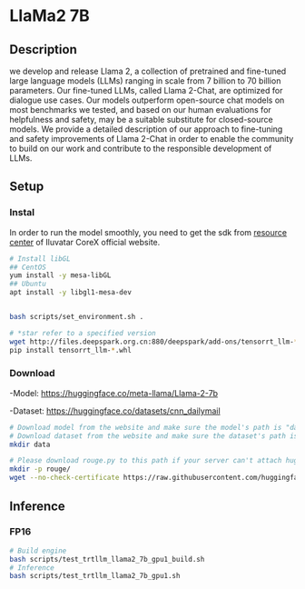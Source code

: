 # LlaMa2 7B

## Description

we develop and release Llama 2, a collection of pretrained and fine-tuned large language models (LLMs) ranging in scale from 7 billion to 70 billion parameters. Our fine-tuned LLMs, called Llama 2-Chat, are optimized for dialogue use cases. Our models outperform open-source chat models on most benchmarks we tested, and based on our human evaluations for helpfulness and safety, may be a suitable substitute for closed-source models. We provide a detailed description of our approach to fine-tuning and safety improvements of Llama 2-Chat in order to enable the community to build on our work and contribute to the responsible development of LLMs.

## Setup

### Instal

In order to run the model smoothly, you need to get the sdk from [resource center](https://support.iluvatar.com/#/ProductLine?id=2) of Iluvatar CoreX official website.

```bash
# Install libGL
## CentOS
yum install -y mesa-libGL
## Ubuntu
apt install -y libgl1-mesa-dev


bash scripts/set_environment.sh .

# *star refer to a specified version
wget http://files.deepspark.org.cn:880/deepspark/add-ons/tensorrt_llm-*.whl
pip install tensorrt_llm-*.whl
```

### Download

-Model: <https://huggingface.co/meta-llama/Llama-2-7b>

-Dataset: <https://huggingface.co/datasets/cnn_dailymail>

```bash
# Download model from the website and make sure the model's path is "data/llama2-7b-chat"
# Download dataset from the website and make sure the dataset's path is "data/datasets_cnn_dailymail"
mkdir data

# Please download rouge.py to this path if your server can't attach huggingface.co.
mkdir -p rouge/
wget --no-check-certificate https://raw.githubusercontent.com/huggingface/evaluate/main/metrics/rouge/rouge.py -P rouge
```

## Inference

### FP16

```bash
# Build engine
bash scripts/test_trtllm_llama2_7b_gpu1_build.sh
# Inference
bash scripts/test_trtllm_llama2_7b_gpu1.sh
```
